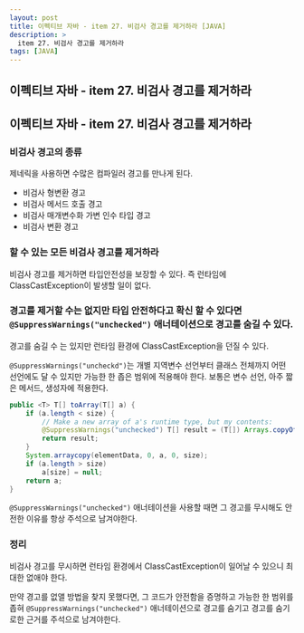 ```yaml
---
layout: post
title: 이펙티브 자바 - item 27. 비검사 경고를 제거하라 [JAVA]
description: >
  item 27. 비검사 경고를 제거하라
tags: [JAVA]
---
```


## 이펙티브 자바 - item 27. 비검사 경고를 제거하라

## 이펙티브 자바 - item 27. 비검사 경고를 제거하라

### 비검사 경고의 종류

제네릭을 사용하면 수많은 컴파일러 경고를 만나게 된다.

- 비검사 형변환 경고
- 비검사 메서드 호출 경고
- 비검사 매개변수화 가변 인수 타입 경고
- 비검사 변환 경고

### 할 수 있는 모든 비검사 경고를 제거하라

비검사 경고를 제거하면 타입안전성을 보장할 수 있다. 즉 런타임에 ClassCastException이 발생할 일이 없다.

### **경고를 제거할 수는 없지만 타입 안전하다고 확신 할 수 있다면 `@SuppressWarnings("unchecked")` 애너테이션으로 경고를 숨길 수 있다.**

경고를 숨길 수 는 있지만 런타임 환경에 ClassCastException을 던질 수 있다.

`@SuppressWarnings("uncheckd")`는 개별 지역변수 선언부터 클래스 전체까지 어떤 선언에도 달 수 있지만 가능한 한 좁은 범위에 적용해야 한다. 보통은 변수 선언, 아주 짧은 메서드, 생성자에 적용한다.

```java
public <T> T[] toArray(T[] a) {
    if (a.length < size) {
        // Make a new array of a's runtime type, but my contents:
        @SuppressWarnings("unchecked") T[] result = (T[]) Arrays.copyOf(elementData, size, a.getClass());
        return result;
    }
    System.arraycopy(elementData, 0, a, 0, size);
    if (a.length > size)
        a[size] = null;
    return a;
}
```

`@SuppressWarnings("unchecked")` 애너테이션을 사용할 때면 그 경고를 무시해도 안전한 이유를 항상 주석으로 남겨야한다.

### 정리

비검사 경고를 무시하면 런타임 환경에서 ClassCastException이 일어날 수 있으니 최대한 없애야 한다.

만약 경고를 없앨 방법을 찾지 못했다면, 그 코드가 안전함을 증명하고 가능한 한 범위를 좁혀 `@SuppressWarnings("unchecked")` 애너테이션으로 경고를 숨기고 경고를 숨기로한 근거를 주석으로 남겨야한다.

